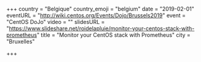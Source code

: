 +++
country = "Belgique"
country_emoji = "belgium"
date = "2019-02-01"
eventURL = "http://wiki.centos.org/Events/Dojo/Brussels2019"
event = "CentOS DoJo"
video = ""
slidesURL = "https://www.slideshare.net/roidelapluie/monitor-your-centos-stack-with-prometheus"
title = "Monitor your CentOS stack with Prometheus"
city = "Bruxelles"

+++

